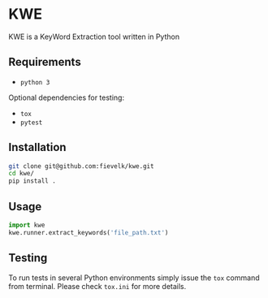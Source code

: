 # KWE

KWE is a KeyWord Extraction tool written in Python

## Requirements

- `python 3`

Optional dependencies for testing:

- `tox`
- `pytest`

## Installation

```bash
git clone git@github.com:fievelk/kwe.git
cd kwe/
pip install .
```

## Usage

```python
import kwe
kwe.runner.extract_keywords('file_path.txt')
```

## Testing

To run tests in several Python environments simply issue the `tox` command from terminal. Please check `tox.ini` for more details.
